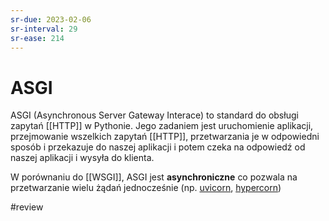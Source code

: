 ```yaml
---
sr-due: 2023-02-06
sr-interval: 29
sr-ease: 214
---
```


# ASGI

ASGI (Asynchronous Server Gateway Interace) to standard do obsługi zapytań [[HTTP]] w Pythonie. Jego zadaniem jest uruchomienie aplikacji, przejmowanie wszelkich zapytań [[HTTP]], przetwarzania je w odpowiedni sposób i przekazuje do naszej aplikacji i potem czeka na odpowiedź od naszej aplikacji i wysyła do klienta.

W porównaniu do [[WSGI]], ASGI jest **asynchroniczne** co pozwala na przetwarzanie wielu żądań jednocześnie (np. [uvicorn](https://www.uvicorn.org/), [hypercorn](https://github.com/pgjones/hypercorn))


#review